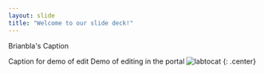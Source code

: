 ```yaml
---
layout: slide
title: "Welcome to our slide deck!"
---
```


Brianbla's Caption

Caption for demo of edit
Demo of editing in the portal
![labtocat](https://octodex.github.com/images/labtocat.png)
{: .center}
